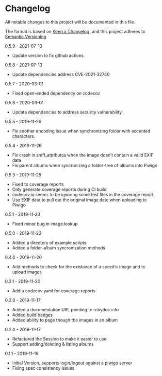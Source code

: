 # Changelog
All notable changes to this project will be documented in this file.

The format is based on [Keep a Changelog](https://keepachangelog.com/en/1.0.0/),
and this project adheres to [Semantic Versioning](https://semver.org/spec/v2.0.0.html).

0.5.9 - 2021-07-13 
- Update version to fix github actions

0.5.8 - 2021-07-13 
- Update dependencies address CVE-2021-32740

0.5.7 - 2020-03-01
- Fixed open-ended dependency on codecov

0.5.6 - 2020-03-01
- Update dependencies to address security vulnerability

0.5.5 - 2019-11-26
- Fix another encoding issue when synchronizing folder with accented characters.

0.5.4 - 2019-11-26
- Fix crash in sniff_attributes when the image dosn't contain a valid EXIF data
- Fix parent albums when syncronizing a folder-tree of albums into Piwigo

0.5.3 - 2019-11-25
- Fixed to coverage reports
- Only generate coverage reports during CI build
- codecov.io seems to be ignoring some test files in the coverage report
- Use EXIF data to pull out the original image date when uploading to Piwigo

0.5.1 - 2019-11-23
- Fixed minor bug in image.lookup

0.5.0 - 2019-11-23
- Added a directory of example scripts
- Added a folder-album syncronization methods

0.4.0 - 2019-11-20
- Add methods to check for the existance of a specific image and to upload images

0.3.1 - 2019-11-20
- Add a codecov.yaml for coverage reports

0.3.0 - 2019-11-17
- Added a documentation URL pointing to rubydoc.info
- Added build badges
- Added ability to page though the images in an album

0.2.0 - 2019-11-17
- Refactored the Session to make it easier to use
- Support adding/deleting & listing albums

0.1.1 - 2019-11-16 
- Initial Version, supports login/logout against a piwigo server
- Fixing spec consistency issues
